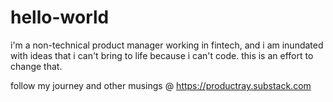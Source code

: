 # hello-world 
i'm a non-technical product manager working in fintech, and i am inundated with ideas that i can't bring to life because i can't code. 
this is an effort to change that.

follow my journey and other musings @ https://productray.substack.com
